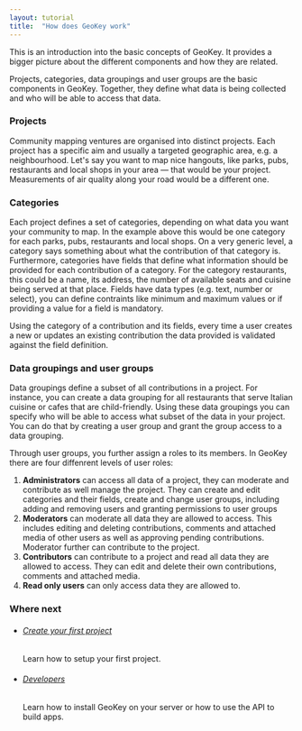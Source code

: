 ```yaml
---
layout: tutorial
title:  "How does GeoKey work"
---
```


This is an introduction into the basic concepts of GeoKey. It provides a bigger picture about the different components and how they are related.

Projects, categories, data groupings and user groups are the basic components in GeoKey. Together, they define what data is being collected and who will be able to access that data.

### Projects

Community mapping ventures are organised into distinct projects. Each project has a specific aim and usually a targeted geographic area, e.g. a neighbourhood. Let's say you want to map nice hangouts, like parks, pubs, restaurants and local shops in your area — that would be your project. Measurements of air quality along your road would be a different one.

### Categories

Each project defines a set of categories, depending on what data you want your community to map. In the example above this would be one category for each parks, pubs, restaurants and local shops. On a very generic level, a category says something about what the contribution of that category is. Furthermore, categories have fields that define what information should be provided for each contribution of a category. For the category restaurants, this could be a name, its address, the number of available seats and cuisine being served at that place. Fields have data types (e.g. text, number or select), you can define contraints like minimum and maximum values or if providing a value for a field is mandatory.

Using the category of a contribution and its fields, every time a user creates a new or updates an existing contribution the data provided is validated against the field definition.

### Data groupings and user groups

Data groupings define a subset of all contributions in a project. For instance, you can create a data grouping for all restaurants that serve Italian cuisine or cafes that are child-friendly. Using these data groupings you can specify who will be able to access what subset of the data in your project. You can do that by creating a user group and grant the group access to a data grouping.

Through user groups, you further assign a roles to its members. In GeoKey there are four diffenrent levels of user roles:

1. **Administrators** can access all data of a project, they can moderate and contribute as well manage the project. They can create and edit categories and their fields, create and change user groups, including adding and removing users and granting permissions to user groups
2. **Moderators** can moderate all data they are allowed to access. This includes editing and deleting contributions, comments and attached media of other users as well as approving pending contributions. Moderator further can contribute to the project.
3. **Contributors** can contribute to a project and read all data they are allowed to access. They can edit and delete their own contributions, comments and attached media.
4. **Read only users** can only access data they are allowed to.

### Where next

<ul class="next-links tutorial-links">
    <li>
      <h6><a href="/help/how-to-create-project.html">Create your first project</a></h6>
      <p>Learn how to setup your first project.</p>
    </li>
    <li>
     <h6><a href="/developers/">Developers</a></h6>
      <p>Learn how to install GeoKey on your server or how to use the API to build apps.</p>
    </li>
</ul>

